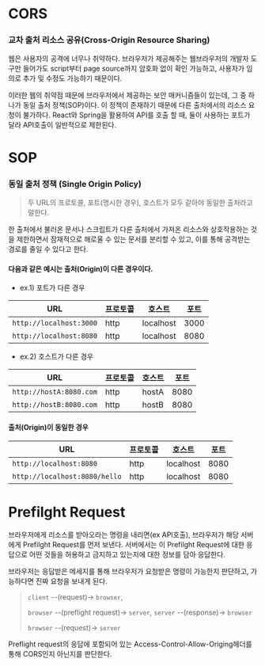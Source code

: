 # CORS

### 교차 출처 리소스 공유(Cross-Origin Resource Sharing)

웹은 사용자의 공격에 너무나 취약하다. 브라우저가 제공해주는 웹브라우저의 개발자 도구만 들어가도 script부터 page source까지 암호화 없이 확인 가능하고, 사용자가 임의로 추가 및 수정도 가능하기 때문이다.

이러한 웹의 취약점 때문에 브라우저에서 제공하는 보안 매커니즘들이 있는데, 그 중 하나가 동일 출처 정책(SOP)이다. 이 정책이 존재하기 때문에 다른 출처에서의 리소스 요청이 불가하다. React와 Spring을 활용하여 API를 호출 할 때, 둘이 사용하는 포트가 달라 API호출이 일반적으로 제한된다.

# SOP

### 동일 출처 정책 (Single Origin Policy)

> 두 URL의 프로토콜, 포트(명시한 경우), 호스트가 모두 같아야 동일한 출처라고 말한다.

한 출처에서 불러온 문서나 스크립트가 다른 출처에서 가져온 리소스와 상호작용하는 것을 제한하면서 잠재적으로 해로울 수 있는 문서를 분리할 수 있고, 이를 통해 공격받는 경로를 줄일 수 있다고 한다.

#### 다음과 같은 예시는 출처(Origin)이 다른 경우이다.

- ex.1) 포트가 다른 경우

| URL                     | 프로토콜 | 호스트    | 포트 |
| ----------------------- | -------- | --------- | ---- |
| `http://localhost:3000` | http     | localhost | 3000 |
| `http://localhost:8080` | http     | localhost | 8080 |

- ex.2) 호스트가 다른 경우

| URL                     | 프로토콜 | 호스트 | 포트 |
| ----------------------- | -------- | ------ | ---- |
| `http://hostA:8080.com` | http     | hostA  | 8080 |
| `http://hostB:8080.com` | http     | hostB  | 8080 |

#### 출처(Origin)이 동일한 경우

| URL                           | 프로토콜 | 호스트    | 포트 |
| ----------------------------- | -------- | --------- | ---- |
| `http://localhost:8080`       | http     | localhost | 8080 |
| `http://localhost:8080/hello` | http     | localhost | 8080 |



# Prefilght Request

브라우저에게 리소스를 받아오라는 명령을 내리면(ex API호출), 브라우저가 해당 서버에게 Prefilght Request를 먼저 보낸다. 서버에서는 이 Prefilght Request에 대한 응답으로 어떤 것들을 허용하고 금지하고 있는지에 대한 정보를 담아 응답한다.

브라우저는 응답받은 메세지를 통해 브라우저가 요청받은 명령이 가능한지 판단하고, 가능하다면 진짜 요청을 보내게 된다.

>`client` --(request)-> `browser`,
>
>`browser` --(preflight request)-> `server`, `server` --(response)-> `browser`
>
>`browser` --(request)-> `server`

Preflight request의 응답에 포함되어 있는  Access-Control-Allow-Origing헤더를 통해 CORS인지 아닌지를 판단한다.
